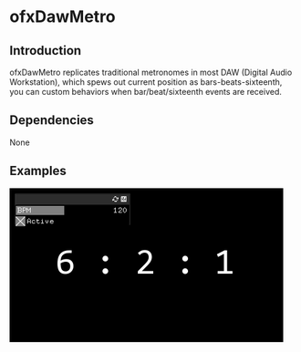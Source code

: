 # ofxDawMetro

## Introduction

ofxDawMetro replicates traditional metronomes in most DAW (Digital Audio Workstation), which spews out current position as bars-beats-sixteenth, you can custom behaviors when bar/beat/sixteenth events are received.

## Dependencies
None

## Examples
![example](example/bin/data/screenshot.png)
